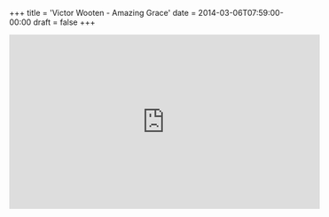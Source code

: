 +++
title = 'Victor Wooten - Amazing Grace'
date = 2014-03-06T07:59:00-00:00
draft = false
+++

<iframe width="560" height="315" src="https://www.youtube.com/embed/tygz5q9G2no?si=5Jl8vWFEkbHpLMZ2" title="YouTube video player" frameborder="0" allow="accelerometer; autoplay; clipboard-write; encrypted-media; gyroscope; picture-in-picture; web-share" referrerpolicy="strict-origin-when-cross-origin" allowfullscreen></iframe>
